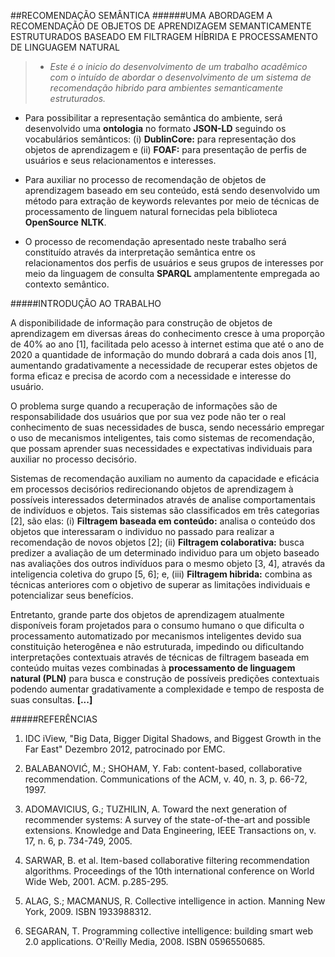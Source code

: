 ##RECOMENDAÇÃO SEMÂNTICA
######UMA ABORDAGEM A RECOMENDAÇÃO DE OBJETOS DE APRENDIZAGEM SEMANTICAMENTE ESTRUTURADOS BASEADO EM FILTRAGEM HÍBRIDA  E PROCESSAMENTO DE LINGUAGEM NATURAL

>* *Este é o inicio do desenvolvimento de um trabalho acadêmico com o intuído de abordar o desenvolvimento de um sistema de recomendação hibrido para ambientes semanticamente estruturados.*

* Para possibilitar a representação semântica do ambiente, será desenvolvido uma **ontologia** no formato **JSON-LD** seguindo os vocabulários semânticos: (i) **DublinCore:** para representação dos objetos de aprendizagem e (ii) **FOAF:** para presentação de perfis de usuários e seus relacionamentos e interesses.

* Para auxiliar no processo de recomendação de objetos de aprendizagem baseado em seu conteúdo, está sendo desenvolvido um método para extração de keywords relevantes por meio de técnicas de processamento de linguem natural fornecidas pela biblioteca __OpenSource__ **NLTK**.

* O processo de recomendação apresentado neste trabalho será constituído através da interpretação semântica entre os relacionamentos dos perfis de usuários e seus grupos de interesses por meio da linguagem de consulta **SPARQL** amplamentente empregada ao contexto semântico. 



#####INTRODUÇÃO AO TRABALHO

  A disponibilidade de informação para construção de objetos de aprendizagem  em diversas áreas do conhecimento cresce à uma proporção de 40% ao ano [1], facilitada pelo acesso à internet estima que até o ano de 2020 a quantidade de informação do mundo dobrará a cada dois anos [1], aumentando gradativamente a necessidade de recuperar estes objetos de forma eficaz e precisa de acordo com a necessidade e interesse do usuário.
  
  O problema surge quando a recuperação de informações são de responsabilidade dos usuários que por sua vez pode não ter o real conhecimento de suas necessidades de busca, sendo necessário empregar o uso de mecanismos inteligentes, tais como sistemas de recomendação, que possam aprender suas necessidades e expectativas individuais para auxiliar no processo decisório.
  
  Sistemas de recomendação auxiliam no aumento da capacidade e eficácia em processos decisórios redirecionando objetos de aprendizagem à possíveis interessados determinados através de analise comportamentais de indivíduos e objetos. Tais sistemas são classificados em três categorias [2], são elas: (i) **Filtragem baseada em conteúdo:** analisa o conteúdo dos objetos que interessaram o individuo no passado para realizar a recomendação de novos objetos [2]; (ii) **Filtragem colaborativa:** busca predizer a avaliação de um determinado individuo para um objeto baseado nas avaliações dos outros indivíduos para o mesmo objeto [3, 4], através da inteligencia coletiva do grupo [5, 6]; e, (iii) **Filtragem hibrida:** combina as técnicas anteriores com o objetivo de superar as limitações individuais e potencializar seus benefícios.
  
  Entretanto, grande parte dos objetos de aprendizagem atualmente disponíveis foram projetados para o consumo humano o que dificulta o processamento automatizado por mecanismos inteligentes devido sua constituição heterogênea e não estruturada, impedindo ou dificultando interpretações contextuais através de técnicas de filtragem baseada em conteúdo muitas vezes combinadas à **processamento de linguagem natural (PLN)** para busca e construção de possíveis predições contextuais podendo aumentar gradativamente a complexidade e tempo de resposta de suas consultas.
**[...]**
  
  
#####REFERÊNCIAS
	
1. IDC iView, "Big Data, Bigger Digital Shadows, and Biggest Growth in the Far East" Dezembro 2012, patrocinado por EMC.

2. BALABANOVIĆ, M.; SHOHAM, Y. Fab: content-based, collaborative recommendation. Communications of the ACM, v. 40, n. 3, p. 66-72, 1997.

3. ADOMAVICIUS, G.; TUZHILIN, A. Toward the next generation of recommender systems: A survey of the state-of-the-art and possible extensions. Knowledge and Data Engineering, IEEE Transactions on, v. 17, n. 6, p. 734-749, 2005.

4. SARWAR, B. et al. Item-based collaborative filtering recommendation algorithms. Proceedings of the 10th international conference on World Wide Web, 2001. ACM. p.285-295.

5. ALAG, S.; MACMANUS, R. Collective intelligence in action. Manning New York, 2009. ISBN 1933988312.

6. SEGARAN, T. Programming collective intelligence: building smart web 2.0 applications. O'Reilly Media, 2008. ISBN 0596550685.
